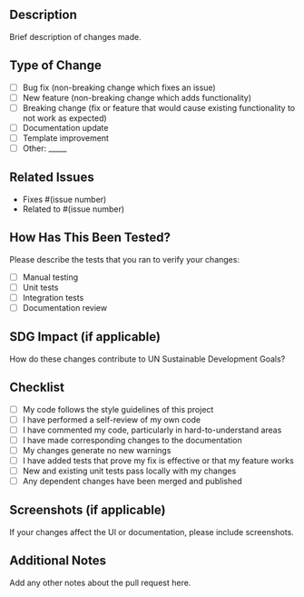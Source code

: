 ## Description
Brief description of changes made.

## Type of Change
- [ ] Bug fix (non-breaking change which fixes an issue)
- [ ] New feature (non-breaking change which adds functionality)
- [ ] Breaking change (fix or feature that would cause existing functionality to not work as expected)
- [ ] Documentation update
- [ ] Template improvement
- [ ] Other: _____

## Related Issues
- Fixes #(issue number)
- Related to #(issue number)

## How Has This Been Tested?
Please describe the tests that you ran to verify your changes:
- [ ] Manual testing
- [ ] Unit tests
- [ ] Integration tests
- [ ] Documentation review

## SDG Impact (if applicable)
How do these changes contribute to UN Sustainable Development Goals?

## Checklist
- [ ] My code follows the style guidelines of this project
- [ ] I have performed a self-review of my own code
- [ ] I have commented my code, particularly in hard-to-understand areas
- [ ] I have made corresponding changes to the documentation
- [ ] My changes generate no new warnings
- [ ] I have added tests that prove my fix is effective or that my feature works
- [ ] New and existing unit tests pass locally with my changes
- [ ] Any dependent changes have been merged and published

## Screenshots (if applicable)
If your changes affect the UI or documentation, please include screenshots.

## Additional Notes
Add any other notes about the pull request here.
